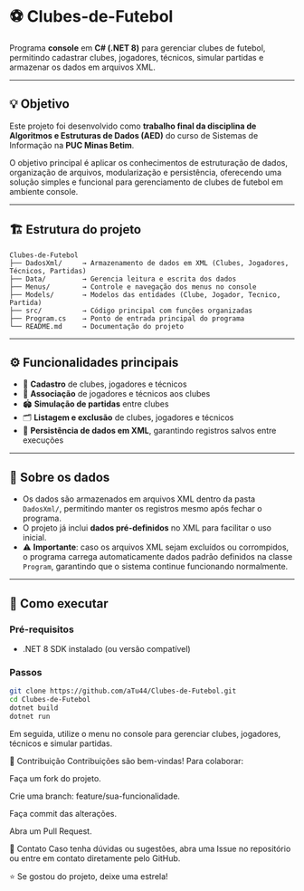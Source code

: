 # ⚽ Clubes-de-Futebol

Programa **console** em **C# (.NET 8)** para gerenciar clubes de futebol, permitindo cadastrar clubes, jogadores, técnicos, simular partidas e armazenar os dados em arquivos XML.

---

## 💡 Objetivo

Este projeto foi desenvolvido como **trabalho final da disciplina de Algoritmos e Estruturas de Dados (AED)** do curso de Sistemas de Informação na **PUC Minas Betim**.  

O objetivo principal é aplicar os conhecimentos de estruturação de dados, organização de arquivos, modularização e persistência, oferecendo uma solução simples e funcional para gerenciamento de clubes de futebol em ambiente console.

---

## 🏗️ Estrutura do projeto
```plaintext
Clubes-de-Futebol
├── DadosXml/     → Armazenamento de dados em XML (Clubes, Jogadores, Técnicos, Partidas)
├── Data/         → Gerencia leitura e escrita dos dados
├── Menus/        → Controle e navegação dos menus no console
├── Models/       → Modelos das entidades (Clube, Jogador, Tecnico, Partida)
├── src/          → Código principal com funções organizadas
├── Program.cs    → Ponto de entrada principal do programa
└── README.md     → Documentação do projeto
```
---

## ⚙️ Funcionalidades principais

- 📄 **Cadastro** de clubes, jogadores e técnicos
- 🤝 **Associação** de jogadores e técnicos aos clubes
- 🏟️ **Simulação de partidas** entre clubes
- 🗂️ **Listagem e exclusão** de clubes, jogadores e técnicos
- 💾 **Persistência de dados em XML**, garantindo registros salvos entre execuções

---

## 💾 Sobre os dados

- Os dados são armazenados em arquivos XML dentro da pasta `DadosXml/`, permitindo manter os registros mesmo após fechar o programa.
- O projeto já inclui **dados pré-definidos** no XML para facilitar o uso inicial.
- ⚠️ **Importante**: caso os arquivos XML sejam excluídos ou corrompidos, o programa carrega automaticamente dados padrão definidos na classe `Program`, garantindo que o sistema continue funcionando normalmente.

---

## 🚀 Como executar

### Pré-requisitos

- .NET 8 SDK instalado (ou versão compatível)

### Passos

```bash
git clone https://github.com/aTu44/Clubes-de-Futebol.git
cd Clubes-de-Futebol
dotnet build
dotnet run

```
Em seguida, utilize o menu no console para gerenciar clubes, jogadores, técnicos e simular partidas.

🤝 Contribuição
Contribuições são bem-vindas! Para colaborar:

Faça um fork do projeto.

Crie uma branch: feature/sua-funcionalidade.

Faça commit das alterações.

Abra um Pull Request.


💬 Contato
Caso tenha dúvidas ou sugestões, abra uma Issue no repositório ou entre em contato diretamente pelo GitHub.

⭐ Se gostou do projeto, deixe uma estrela!

